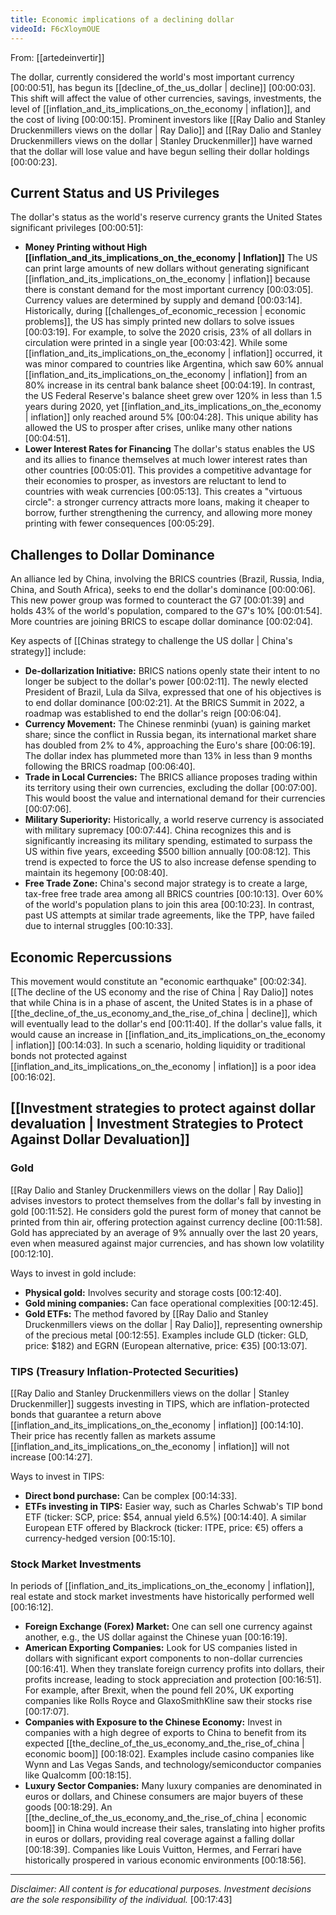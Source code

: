 ```yaml
---
title: Economic implications of a declining dollar
videoId: F6cXloymOUE
---
```


From: [[artedeinvertir]] <br/> 

The dollar, currently considered the world's most important currency <a class="yt-timestamp" data-t="00:00:51">[00:00:51]</a>, has begun its [[decline_of_the_us_dollar | decline]] <a class="yt-timestamp" data-t="00:00:03">[00:00:03]</a>. This shift will affect the value of other currencies, savings, investments, the level of [[inflation_and_its_implications_on_the_economy | inflation]], and the cost of living <a class="yt-timestamp" data-t="00:00:15">[00:00:15]</a>. Prominent investors like [[Ray Dalio and Stanley Druckenmillers views on the dollar | Ray Dalio]] and [[Ray Dalio and Stanley Druckenmillers views on the dollar | Stanley Druckenmiller]] have warned that the dollar will lose value and have begun selling their dollar holdings <a class="yt-timestamp" data-t="00:00:23">[00:00:23]</a>.

## Current Status and US Privileges
The dollar's status as the world's reserve currency grants the United States significant privileges <a class="yt-timestamp" data-t="00:00:51">[00:00:51]</a>:
*   **Money Printing without High [[inflation_and_its_implications_on_the_economy | Inflation]]** The US can print large amounts of new dollars without generating significant [[inflation_and_its_implications_on_the_economy | inflation]] because there is constant demand for the most important currency <a class="yt-timestamp" data-t="00:03:05">[00:03:05]</a>. Currency values are determined by supply and demand <a class="yt-timestamp" data-t="00:03:14">[00:03:14]</a>. Historically, during [[challenges_of_economic_recession | economic problems]], the US has simply printed new dollars to solve issues <a class="yt-timestamp" data-t="00:03:19">[00:03:19]</a>. For example, to solve the 2020 crisis, 23% of all dollars in circulation were printed in a single year <a class="yt-timestamp" data-t="00:03:42">[00:03:42]</a>. While some [[inflation_and_its_implications_on_the_economy | inflation]] occurred, it was minor compared to countries like Argentina, which saw 60% annual [[inflation_and_its_implications_on_the_economy | inflation]] from an 80% increase in its central bank balance sheet <a class="yt-timestamp" data-t="00:04:19">[00:04:19]</a>. In contrast, the US Federal Reserve's balance sheet grew over 120% in less than 1.5 years during 2020, yet [[inflation_and_its_implications_on_the_economy | inflation]] only reached around 5% <a class="yt-timestamp" data-t="00:04:28">[00:04:28]</a>. This unique ability has allowed the US to prosper after crises, unlike many other nations <a class="yt-timestamp" data-t="00:04:51">[00:04:51]</a>.
*   **Lower Interest Rates for Financing** The dollar's status enables the US and its allies to finance themselves at much lower interest rates than other countries <a class="yt-timestamp" data-t="00:05:01">[00:05:01]</a>. This provides a competitive advantage for their economies to prosper, as investors are reluctant to lend to countries with weak currencies <a class="yt-timestamp" data-t="00:05:13">[00:05:13]</a>. This creates a "virtuous circle": a stronger currency attracts more loans, making it cheaper to borrow, further strengthening the currency, and allowing more money printing with fewer consequences <a class="yt-timestamp" data-t="00:05:29">[00:05:29]</a>.

## Challenges to Dollar Dominance
An alliance led by China, involving the BRICS countries (Brazil, Russia, India, China, and South Africa), seeks to end the dollar's dominance <a class="yt-timestamp" data-t="00:00:06">[00:00:06]</a>. This new power group was formed to counteract the G7 <a class="yt-timestamp" data-t="00:01:39">[00:01:39]</a> and holds 43% of the world's population, compared to the G7's 10% <a class="yt-timestamp" data-t="00:01:54">[00:01:54]</a>. More countries are joining BRICS to escape dollar dominance <a class="yt-timestamp" data-t="00:02:04">[00:02:04]</a>.

Key aspects of [[Chinas strategy to challenge the US dollar | China's strategy]] include:
*   **De-dollarization Initiative:** BRICS nations openly state their intent to no longer be subject to the dollar's power <a class="yt-timestamp" data-t="00:02:11">[00:02:11]</a>. The newly elected President of Brazil, Lula da Silva, expressed that one of his objectives is to end dollar dominance <a class="yt-timestamp" data-t="00:02:21">[00:02:21]</a>. At the BRICS Summit in 2022, a roadmap was established to end the dollar's reign <a class="yt-timestamp" data-t="00:06:04">[00:06:04]</a>.
*   **Currency Movement:** The Chinese renminbi (yuan) is gaining market share; since the conflict in Russia began, its international market share has doubled from 2% to 4%, approaching the Euro's share <a class="yt-timestamp" data-t="00:06:19">[00:06:19]</a>. The dollar index has plummeted more than 13% in less than 9 months following the BRICS roadmap <a class="yt-timestamp" data-t="00:06:40">[00:06:40]</a>.
*   **Trade in Local Currencies:** The BRICS alliance proposes trading within its territory using their own currencies, excluding the dollar <a class="yt-timestamp" data-t="00:07:00">[00:07:00]</a>. This would boost the value and international demand for their currencies <a class="yt-timestamp" data-t="00:07:06">[00:07:06]</a>.
*   **Military Superiority:** Historically, a world reserve currency is associated with military supremacy <a class="yt-timestamp" data-t="00:07:44">[00:07:44]</a>. China recognizes this and is significantly increasing its military spending, estimated to surpass the US within five years, exceeding $500 billion annually <a class="yt-timestamp" data-t="00:08:12">[00:08:12]</a>. This trend is expected to force the US to also increase defense spending to maintain its hegemony <a class="yt-timestamp" data-t="00:08:40">[00:08:40]</a>.
*   **Free Trade Zone:** China's second major strategy is to create a large, tax-free free trade area among all BRICS countries <a class="yt-timestamp" data-t="00:10:13">[00:10:13]</a>. Over 60% of the world's population plans to join this area <a class="yt-timestamp" data-t="00:10:23">[00:10:23]</a>. In contrast, past US attempts at similar trade agreements, like the TPP, have failed due to internal struggles <a class="yt-timestamp" data-t="00:10:33">[00:10:33]</a>.

## Economic Repercussions
This movement would constitute an "economic earthquake" <a class="yt-timestamp" data-t="00:02:34">[00:02:34]</a>.
[[The decline of the US economy and the rise of China | Ray Dalio]] notes that while China is in a phase of ascent, the United States is in a phase of [[the_decline_of_the_us_economy_and_the_rise_of_china | decline]], which will eventually lead to the dollar's end <a class="yt-timestamp" data-t="00:11:40">[00:11:40]</a>. If the dollar's value falls, it would cause an increase in [[inflation_and_its_implications_on_the_economy | inflation]] <a class="yt-timestamp" data-t="00:14:03">[00:14:03]</a>. In such a scenario, holding liquidity or traditional bonds not protected against [[inflation_and_its_implications_on_the_economy | inflation]] is a poor idea <a class="yt-timestamp" data-t="00:16:02">[00:16:02]</a>.

## [[Investment strategies to protect against dollar devaluation | Investment Strategies to Protect Against Dollar Devaluation]]

### Gold
[[Ray Dalio and Stanley Druckenmillers views on the dollar | Ray Dalio]] advises investors to protect themselves from the dollar's fall by investing in gold <a class="yt-timestamp" data-t="00:11:52">[00:11:52]</a>. He considers gold the purest form of money that cannot be printed from thin air, offering protection against currency decline <a class="yt-timestamp" data-t="00:11:58">[00:11:58]</a>. Gold has appreciated by an average of 9% annually over the last 20 years, even when measured against major currencies, and has shown low volatility <a class="yt-timestamp" data-t="00:12:10">[00:12:10]</a>.

Ways to invest in gold include:
*   **Physical gold:** Involves security and storage costs <a class="yt-timestamp" data-t="00:12:40">[00:12:40]</a>.
*   **Gold mining companies:** Can face operational complexities <a class="yt-timestamp" data-t="00:12:45">[00:12:45]</a>.
*   **Gold ETFs:** The method favored by [[Ray Dalio and Stanley Druckenmillers views on the dollar | Ray Dalio]], representing ownership of the precious metal <a class="yt-timestamp" data-t="00:12:55">[00:12:55]</a>. Examples include GLD (ticker: GLD, price: $182) and EGRN (European alternative, price: €35) <a class="yt-timestamp" data-t="00:13:07">[00:13:07]</a>.

### TIPS (Treasury Inflation-Protected Securities)
[[Ray Dalio and Stanley Druckenmillers views on the dollar | Stanley Druckenmiller]] suggests investing in TIPS, which are inflation-protected bonds that guarantee a return above [[inflation_and_its_implications_on_the_economy | inflation]] <a class="yt-timestamp" data-t="00:14:10">[00:14:10]</a>. Their price has recently fallen as markets assume [[inflation_and_its_implications_on_the_economy | inflation]] will not increase <a class="yt-timestamp" data-t="00:14:27">[00:14:27]</a>.

Ways to invest in TIPS:
*   **Direct bond purchase:** Can be complex <a class="yt-timestamp" data-t="00:14:33">[00:14:33]</a>.
*   **ETFs investing in TIPS:** Easier way, such as Charles Schwab's TIP bond ETF (ticker: SCP, price: $54, annual yield 6.5%) <a class="yt-timestamp" data-t="00:14:40">[00:14:40]</a>. A similar European ETF offered by Blackrock (ticker: ITPE, price: €5) offers a currency-hedged version <a class="yt-timestamp" data-t="00:15:10">[00:15:10]</a>.

### Stock Market Investments
In periods of [[inflation_and_its_implications_on_the_economy | inflation]], real estate and stock market investments have historically performed well <a class="yt-timestamp" data-t="00:16:12">[00:16:12]</a>.
*   **Foreign Exchange (Forex) Market:** One can sell one currency against another, e.g., the US dollar against the Chinese yuan <a class="yt-timestamp" data-t="00:16:19">[00:16:19]</a>.
*   **American Exporting Companies:** Look for US companies listed in dollars with significant export components to non-dollar currencies <a class="yt-timestamp" data-t="00:16:41">[00:16:41]</a>. When they translate foreign currency profits into dollars, their profits increase, leading to stock appreciation and protection <a class="yt-timestamp" data-t="00:16:51">[00:16:51]</a>. For example, after Brexit, when the pound fell 20%, UK exporting companies like Rolls Royce and GlaxoSmithKline saw their stocks rise <a class="yt-timestamp" data-t="00:17:07">[00:17:07]</a>.
*   **Companies with Exposure to the Chinese Economy:** Invest in companies with a high degree of exports to China to benefit from its expected [[the_decline_of_the_us_economy_and_the_rise_of_china | economic boom]] <a class="yt-timestamp" data-t="00:18:02">[00:18:02]</a>. Examples include casino companies like Wynn and Las Vegas Sands, and technology/semiconductor companies like Qualcomm <a class="yt-timestamp" data-t="00:18:15">[00:18:15]</a>.
*   **Luxury Sector Companies:** Many luxury companies are denominated in euros or dollars, and Chinese consumers are major buyers of these goods <a class="yt-timestamp" data-t="00:18:29">[00:18:29]</a>. An [[the_decline_of_the_us_economy_and_the_rise_of_china | economic boom]] in China would increase their sales, translating into higher profits in euros or dollars, providing real coverage against a falling dollar <a class="yt-timestamp" data-t="00:18:39">[00:18:39]</a>. Companies like Louis Vuitton, Hermes, and Ferrari have historically prospered in various economic environments <a class="yt-timestamp" data-t="00:18:56">[00:18:56]</a>.

***
*Disclaimer: All content is for educational purposes. Investment decisions are the sole responsibility of the individual.* <a class="yt-timestamp" data-t="00:17:43">[00:17:43]</a>